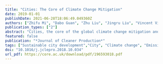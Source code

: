```yaml
---
title: "Cities: The Core of Climate Change Mitigation"
date: 2019-01-01
publishDate: 2021-06-28T18:06:49.049360Z
authors: ["Zhifu Mi", "Dabo Guan", "Zhu Liu", "Jingru Liu", "Vincent Viguié", "Neil Fromer", "Yutao Wang"]
publication_types: ["2"]
abstract: "Cities, the core of the global climate change mitigation and strategic low-carbon development, are shelters to more than half of the world population and responsible for three quarters of global energy consumption and greenhouse gas (GHG). This special volume (SV) provides a platform that promotes multi- and inter- disciplinary analyses and discussions on the climate change mitigation for cities. All papers are divided into four themes, including GHG emission inventory and accounting, climate change and urban sectors, climate change and sustainable development, and strategies and mitigation action plans. First, this SV provides methods for constructing emission inventory from both production and consumption perspectives. These methods are useful to improve the comprehensiveness and accuracy of carbon accounting for international cities. Second, the climate change affects urban sectors from various aspects; simultaneously, GHG emissions caused by activities in urban sectors affect the climate system. This SV focuses on mitigation policies and assessment of energy, transport, construction, and service sectors. Third, climate change mitigation of cities is closely connected to urban sustainable development. This SV explores the relationships between climate change mitigation with urbanization, ecosystems, air pollution, and extreme events. Fourth, climate change mitigation policies can be divided into two categories: quantity-based mechanism (e.g., carbon emission trading) and price-based mechanism (e.g., carbon tax). This SV provides experiences of local climate change mitigation all over the world and proposes the city-to-city cooperation on climate change mitigation."
featured: false
publication: "*Journal of Cleaner Production*"
tags: ["Sustainable city development","City", "Climate change", "Emission inventory", "Mitigation", "Sustainable development"]
doi: "10.1016/j.jclepro.2018.10.034"
url_pdf: https://core.ac.uk/download/pdf/196593018.pdf
---
```


